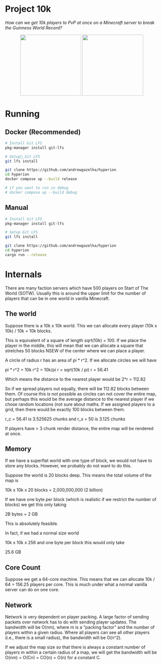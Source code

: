 # Project 10k
_How can we get 10k players to PvP at once on a Minecraft server to break the Guinness World Record?_

<p align="center">
  <img src="https://github.com/andrewgazelka/mc-server/assets/7644264/5cb83738-3e85-47e9-b73c-40e75257c5a3" height="200"  />
  <img src="https://github.com/andrewgazelka/hyperion/assets/7644264/00bc5b06-8db4-41c2-80f3-d3022edec516" width = "200"/>
</p>




# Running

## Docker (Recommended)
```bash
# Install Git LFS
pkg-manager install git-lfs

# Setup Git LFS
git lfs install

git clone https://github.com/andrewgazelka/hyperion
cd hyperion
docker compose up --build release

# if you want to run in debug
# docker compose up --build debug
```

## Manual
```bash
# Install Git LFS
pkg-manager install git-lfs

# Setup Git LFS
git lfs install

git clone https://github.com/andrewgazelka/hyperion
cd hyperion
cargo run --release
```

# Internals

There are many faction servers which have 500 players on Start of The World (SOTW).
Usually this is around the upper limit for the number of players that can be in one world in vanilla Minecraft.

## The world

Suppose there is a 10k x 10k world.
This we can allocate every player (10k x 10k)  / 10k = 10k blocks.

This is equivalent of a square of length sqrt(10k) = 100. If we place the player in the middle, this will mean that 
we can allocate a square that stretches 50 blocks NSEW of the center where we can place a player. 

A circle of radius r has an area of pi * r^2. If we allocate circles we will have

pi * r^2 = 10k
r^2 = 10k/pi
r = sqrt(10k / pi)
r = 56.41

Which means the distance to the nearest player would be 2*r = 112.82

So if we spread players out equally, there will be 112.82 blocks between them. Of course this is not 
possible as circles can not cover the entire map, but perhaps this would be the average distance 
to the nearest player if we chose random locations (not sure about maths.
If we assigned players to a grid, then there would be exactly 100 blocks between them.

r_c = 56.41  is 3.525625 chunks and
r_s = 50 is 3.125 chunks

If players have > 3 chunk render distance, the entire map will be rendered at once.

## Memory

If we have a superflat world with one type of block, we would not have to store any blocks.
However, we probably do not want to do this.

Suppose the world is 20 blocks deep. This means the total volume of the map is

10k x 10k x 20 blocks = 2,000,000,000 (2 billion)

If we have one byte per block (which is realistic if we restrict the number of blocks) we get this only taking

2B bytes = 2 GB

This is absolutely feasible. 

In fact, if we had a normal size world

10k x 10k x 256 and one byte per block this would only take

25.6 GB

## Core Count

Suppose we get a 64-core machine. This means that we can allocate 
10k / 64 = 156.25 players per core.
This is much under what a normal vanilla server can do on one core.

## Network

Network is very dependent on player packing.
A large factor of sending packets over network has to do with sending player updates.
The bandwidth will be O(nm), where m is a "packing factor" and the number of players within a given radius. 
Where all players can see all other players (i.e., there is a small radius), the bandwidth will be O(n^2).

If we adjust the map size so that there is always a constant number of players m within a certain radius of a map, 
we will get the bandwidth will be O(nm) = O(Cn) = CO(n) = O(n) for a constant C.

